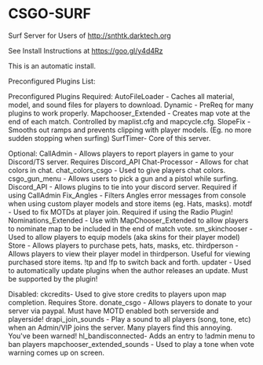 # CSGO-SURF
Surf Server for Users of http://snthtk.darktech.org

See Install Instructions at https://goo.gl/y4d4Rz

This is an automatic install.

Preconfigured Plugins List:

Preconfigured Plugins​
Required:
AutoFileLoader - Caches all material, model, and sound files for players to download.
Dynamic - PreReq for many plugins to work properly.
Mapchooser_Extended - Creates map vote at the end of each match. Controlled by maplist.cfg and mapcycle.cfg.
SlopeFix - Smooths out ramps and prevents clipping with player models. (Eg. no more sudden stopping when surfing)
SurfTimer- Core of this server.

Optional:
CallAdmin - Allows players to report players in game to your Discord/TS server. Requires Discord_API
Chat-Processor - Allows for chat colors in chat.
chat_colors_csgo - Used to give players chat colors.
csgo_gun_menu - Allows users to pick a gun and a pistol while surfing.
Discord_API - Allows plugins to tie into your discord server. Required if using CallAdmin
Fix_Angles - Filters Angles error messages from console when using custom player models and store items (eg. Hats, masks).
motdf - Used to fix MOTDs at player join. Required if using the Radio Plugin!
Nominations_Extended - Use with MapChooser_Extended to allow players to nominate map to be included in the end of match vote.
sm_skinchooser - Used to allow players to equip models (aka skins for their player model)
Store - Allows players to purchase pets, hats, masks, etc.
thirdperson - Allows players to view their player model in thirdperson. Useful for viewing purchased store items. !tp and !fp to switch back and forth.
updater - Used to automatically update plugins when the author releases an update. Must be supported by the plugin!

Disabled:
ckcredits- Used to give store credits to players upon map completion. Requires Store.
donate_csgo - Allows players to donate to your server via paypal. Must have MOTD enabled both serverside and playerside!
drapi_join_sounds - Play a sound to all players (song, tone, etc) when an Admin/VIP joins the server. Many players find this annoying. You've been warned!
hl_bandisconnected- Adds an entry to !admin menu to ban players 
mapchooser_extended_sounds - Used to play a tone when vote warning comes up on screen.